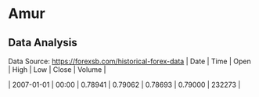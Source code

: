 # Amur 
## Data Analysis
Data Source: https://forexsb.com/historical-forex-data
| Date | Time | Open | High | Low | Close | Volume |

| 2007-01-01 | 00:00 |	0.78941	| 0.79062	| 0.78693	| 0.79000	| 232273 |

